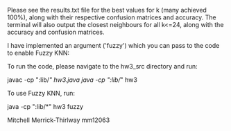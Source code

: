 Please see the results.txt file for the best values for k (many achieved 100%), along with their respective confusion matrices and accuracy. The terminal will also output the closest neighbours for all k<=24, along with the accuracy and confusion matrices.

I have implemented an argument ('fuzzy') which you can pass to the code to enable Fuzzy KNN:

To run the code, please navigate to the hw3_src directory and run:

javac -cp ":lib/*" hw3.java
java -cp ":lib/*" hw3

To use Fuzzy KNN, run:

java -cp ":lib/*" hw3 fuzzy


Mitchell Merrick-Thirlway
mm12063
